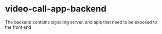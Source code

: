 # video-call-app-backend
The backend contains signaling server, and apis that need to be exposed to the front end

